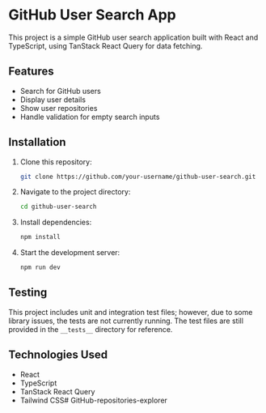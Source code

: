 # GitHub User Search App

This project is a simple GitHub user search application built with React and TypeScript, using TanStack React Query for data fetching.

## Features
- Search for GitHub users
- Display user details
- Show user repositories
- Handle validation for empty search inputs

## Installation

1. Clone this repository:
   ```sh
   git clone https://github.com/your-username/github-user-search.git
   ```
2. Navigate to the project directory:
   ```sh
   cd github-user-search
   ```
3. Install dependencies:
   ```sh
   npm install
   ```
4. Start the development server:
   ```sh
   npm run dev
   ```

## Testing
This project includes unit and integration test files; however, due to some library issues, the tests are not currently running. The test files are still provided in the `__tests__` directory for reference.

## Technologies Used
- React
- TypeScript
- TanStack React Query
- Tailwind CSS#   G i t H u b - r e p o s i t o r i e s - e x p l o r e r  
 